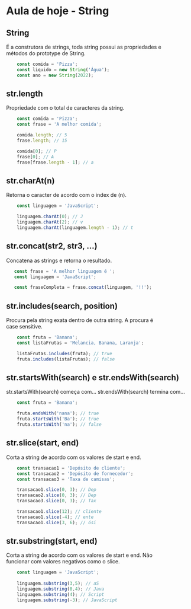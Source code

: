 # Aula de hoje - String

## String

É a construtora de strings, toda string possui as propriedades e <br>
métodos do prototype de String.

```js
    const comida = 'Pizza';
    const liquido = new String('Água');
    const ano = new String(2022);
```

## str.length

Propriedade com o total de caracteres da string.

```js
    const comida = 'Pizza';
    const frase = 'A melhor comida';

    comida.length; // 5
    frase.length; // 15

    comida[0]; // P
    frase[0]; // A
    frase[frase.length - 1]; // a
```

## str.charAt(n)

Retorna o caracter de acordo com o index de (n).

```js
    const linguagem = 'JavaScript';

    linguagem.charAt(0); // J
    linguagem.charAt(2); // v
    linguagem.charAt(linguagem.length - 1); // t
```

## str.concat(str2, str3, ...)

Concatena as strings e retorna o resultado.

```js
   const frase = 'A melhor linguagem é ';
   const linguagem = 'JavaScript';

   const fraseCompleta = frase.concat(linguagem, '!!');
```

## str.includes(search, position)

Procura pela string exata dentro de outra string. A procura é <br>
case sensitive.

```js
    const fruta = 'Banana';
    const listaFrutas = 'Melancia, Banana, Laranja';

    listaFrutas.includes(fruta); // true
    fruta.includes(listaFrutas); // false
```

## str.startsWith(search) e str.endsWith(search)

str.startsWith(search) começa com...
str.endsWith(search) termina com...

```js
    const fruta = 'Banana';

    fruta.endsWith('nana'); // true
    fruta.startsWith('Ba'); // true
    fruta.startsWith('na'); // false
```

## str.slice(start, end)

Corta a string de acordo com os valores de start e end.

```js
    const transacao1 = 'Depósito de cliente';
    const transacao2 = 'Depósito de fornecedor';
    const transacao3 = 'Taxa de camisas';

    transacao1.slice(0, 3); // Dep
    transacao2.slice(0, 3); // Dep
    transacao3.slice(0, 3); // Tax

    transacao1.slice(12); // cliente
    transacao1.slice(-4); // ente
    transacao1.slice(3, 6); // ósi
```

## str.substring(start, end)

Corta a string de acordo com os valores de start e end. Não <br>
funcionar com valores negativos como o slice.

```js
    const linguagem = 'JavaScript';
    
    linguagem.substring(3,5); // aS
    linguagem.substring(0,4); // Java
    linguagem.substring(4); // Script
    linguagem.substring(-3); // JavaScript
```